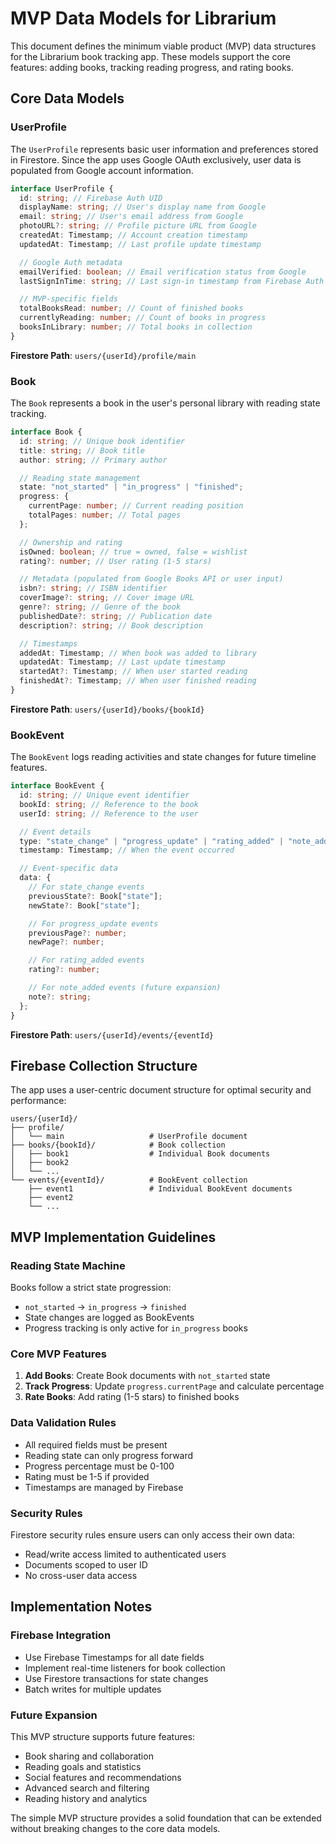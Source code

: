 # MVP Data Models for Librarium

This document defines the minimum viable product (MVP) data structures for the Librarium book tracking app. These models support the core features: adding books, tracking reading progress, and rating books.

## Core Data Models

### UserProfile

The `UserProfile` represents basic user information and preferences stored in Firestore. Since the app uses Google OAuth exclusively, user data is populated from Google account information.

```typescript
interface UserProfile {
  id: string; // Firebase Auth UID
  displayName: string; // User's display name from Google
  email: string; // User's email address from Google
  photoURL?: string; // Profile picture URL from Google
  createdAt: Timestamp; // Account creation timestamp
  updatedAt: Timestamp; // Last profile update timestamp

  // Google Auth metadata
  emailVerified: boolean; // Email verification status from Google
  lastSignInTime: string; // Last sign-in timestamp from Firebase Auth

  // MVP-specific fields
  totalBooksRead: number; // Count of finished books
  currentlyReading: number; // Count of books in progress
  booksInLibrary: number; // Total books in collection
}
```

**Firestore Path**: `users/{userId}/profile/main`

### Book

The `Book` represents a book in the user's personal library with reading state tracking.

```typescript
interface Book {
  id: string; // Unique book identifier
  title: string; // Book title
  author: string; // Primary author

  // Reading state management
  state: "not_started" | "in_progress" | "finished";
  progress: {
    currentPage: number; // Current reading position
    totalPages: number; // Total pages
  };

  // Ownership and rating
  isOwned: boolean; // true = owned, false = wishlist
  rating?: number; // User rating (1-5 stars)

  // Metadata (populated from Google Books API or user input)
  isbn?: string; // ISBN identifier
  coverImage?: string; // Cover image URL
  genre?: string; // Genre of the book
  publishedDate?: string; // Publication date
  description?: string; // Book description

  // Timestamps
  addedAt: Timestamp; // When book was added to library
  updatedAt: Timestamp; // Last update timestamp
  startedAt?: Timestamp; // When user started reading
  finishedAt?: Timestamp; // When user finished reading
}
```

**Firestore Path**: `users/{userId}/books/{bookId}`

### BookEvent

The `BookEvent` logs reading activities and state changes for future timeline features.

```typescript
interface BookEvent {
  id: string; // Unique event identifier
  bookId: string; // Reference to the book
  userId: string; // Reference to the user

  // Event details
  type: "state_change" | "progress_update" | "rating_added" | "note_added";
  timestamp: Timestamp; // When the event occurred

  // Event-specific data
  data: {
    // For state_change events
    previousState?: Book["state"];
    newState?: Book["state"];

    // For progress_update events
    previousPage?: number;
    newPage?: number;

    // For rating_added events
    rating?: number;

    // For note_added events (future expansion)
    note?: string;
  };
}
```

**Firestore Path**: `users/{userId}/events/{eventId}`

## Firebase Collection Structure

The app uses a user-centric document structure for optimal security and performance:

```
users/{userId}/
├── profile/
│   └── main                   # UserProfile document
├── books/{bookId}/            # Book collection
│   ├── book1                  # Individual Book documents
│   ├── book2
│   └── ...
└── events/{eventId}/          # BookEvent collection
    ├── event1                 # Individual BookEvent documents
    ├── event2
    └── ...
```

## MVP Implementation Guidelines

### Reading State Machine

Books follow a strict state progression:

- `not_started` → `in_progress` → `finished`
- State changes are logged as BookEvents
- Progress tracking is only active for `in_progress` books

### Core MVP Features

1. **Add Books**: Create Book documents with `not_started` state
2. **Track Progress**: Update `progress.currentPage` and calculate percentage
3. **Rate Books**: Add rating (1-5 stars) to finished books

### Data Validation Rules

- All required fields must be present
- Reading state can only progress forward
- Progress percentage must be 0-100
- Rating must be 1-5 if provided
- Timestamps are managed by Firebase

### Security Rules

Firestore security rules ensure users can only access their own data:

- Read/write access limited to authenticated users
- Documents scoped to user ID
- No cross-user data access

## Implementation Notes

### Firebase Integration

- Use Firebase Timestamps for all date fields
- Implement real-time listeners for book collection
- Use Firestore transactions for state changes
- Batch writes for multiple updates

### Future Expansion

This MVP structure supports future features:

- Book sharing and collaboration
- Reading goals and statistics
- Social features and recommendations
- Advanced search and filtering
- Reading history and analytics

The simple MVP structure provides a solid foundation that can be extended without breaking changes to the core data models.

